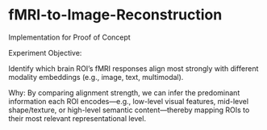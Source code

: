 # fMRI-to-Image-Reconstruction
Implementation for Proof of Concept


Experiment Objective:

Identify which brain ROI’s fMRI responses align most strongly with different modality embeddings (e.g., image, text, multimodal).


Why: By comparing alignment strength, we can infer the predominant information each ROI encodes—e.g., low-level visual features, mid-level shape/texture, or high-level semantic content—thereby mapping ROIs to their most relevant representational level.
